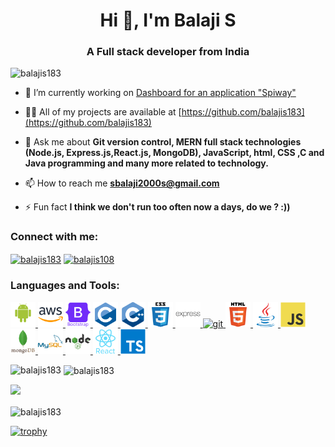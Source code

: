 <h1 align="center">Hi 👋, I'm Balaji S</h1>
<h3 align="center">A Full stack developer from India</h3>

<p align="left"> <img src="https://komarev.com/ghpvc/?username=balajis183&label=Profile%20views&color=0e75b6&style=flat" alt="balajis183" /> </p>

- 🔭 I’m currently working on [Dashboard for an application "Spiway"](https://github.com/balajis183/spiway-admin-dashboard.git)

- 👨‍💻 All of my projects are available at [https://github.com/balajis183](https://github.com/balajis183)

- 💬 Ask me about **Git version control, MERN full stack technologies (Node.js, Express.js,React.js, MongoDB), JavaScript, html, CSS ,C and Java programming and many more related to technology.**

- 📫 How to reach me **sbalaji2000s@gmail.com**

- ⚡ Fun fact **I think we don't run too often now a days, do we ? :))**

<h3 align="left">Connect with me:</h3>
<p align="left">
<a href="https://linkedin.com/in/balajis183" target="blank"><img align="center" src="https://raw.githubusercontent.com/rahuldkjain/github-profile-readme-generator/master/src/images/icons/Social/linked-in-alt.svg" alt="balajis183" height="30" width="40" /></a>
<a href="https://instagram.com/balajis108" target="blank"><img align="center" src="https://raw.githubusercontent.com/rahuldkjain/github-profile-readme-generator/master/src/images/icons/Social/instagram.svg" alt="balajis108" height="30" width="40" /></a>
</p>

<h3 align="left">Languages and Tools:</h3>
<p align="left"> <a href="https://developer.android.com" target="_blank" rel="noreferrer"> <img src="https://raw.githubusercontent.com/devicons/devicon/master/icons/android/android-original-wordmark.svg" alt="android" width="40" height="40"/> </a> <a href="https://aws.amazon.com" target="_blank" rel="noreferrer"> <img src="https://raw.githubusercontent.com/devicons/devicon/master/icons/amazonwebservices/amazonwebservices-original-wordmark.svg" alt="aws" width="40" height="40"/> </a> <a href="https://getbootstrap.com" target="_blank" rel="noreferrer"> <img src="https://raw.githubusercontent.com/devicons/devicon/master/icons/bootstrap/bootstrap-plain-wordmark.svg" alt="bootstrap" width="40" height="40"/> </a> <a href="https://www.cprogramming.com/" target="_blank" rel="noreferrer"> <img src="https://raw.githubusercontent.com/devicons/devicon/master/icons/c/c-original.svg" alt="c" width="40" height="40"/> </a> <a href="https://www.w3schools.com/cpp/" target="_blank" rel="noreferrer"> <img src="https://raw.githubusercontent.com/devicons/devicon/master/icons/cplusplus/cplusplus-original.svg" alt="cplusplus" width="40" height="40"/> </a> <a href="https://www.w3schools.com/css/" target="_blank" rel="noreferrer"> <img src="https://raw.githubusercontent.com/devicons/devicon/master/icons/css3/css3-original-wordmark.svg" alt="css3" width="40" height="40"/> </a> <a href="https://expressjs.com" target="_blank" rel="noreferrer"> <img src="https://raw.githubusercontent.com/devicons/devicon/master/icons/express/express-original-wordmark.svg" alt="express" width="40" height="40"/> </a> <a href="https://git-scm.com/" target="_blank" rel="noreferrer"> <img src="https://www.vectorlogo.zone/logos/git-scm/git-scm-icon.svg" alt="git" width="40" height="40"/> </a> <a href="https://www.w3.org/html/" target="_blank" rel="noreferrer"> <img src="https://raw.githubusercontent.com/devicons/devicon/master/icons/html5/html5-original-wordmark.svg" alt="html5" width="40" height="40"/> </a> <a href="https://www.java.com" target="_blank" rel="noreferrer"> <img src="https://raw.githubusercontent.com/devicons/devicon/master/icons/java/java-original.svg" alt="java" width="40" height="40"/> </a> <a href="https://developer.mozilla.org/en-US/docs/Web/JavaScript" target="_blank" rel="noreferrer"> <img src="https://raw.githubusercontent.com/devicons/devicon/master/icons/javascript/javascript-original.svg" alt="javascript" width="40" height="40"/> </a> <a href="https://www.mongodb.com/" target="_blank" rel="noreferrer"> <img src="https://raw.githubusercontent.com/devicons/devicon/master/icons/mongodb/mongodb-original-wordmark.svg" alt="mongodb" width="40" height="40"/> </a> <a href="https://www.mysql.com/" target="_blank" rel="noreferrer"> <img src="https://raw.githubusercontent.com/devicons/devicon/master/icons/mysql/mysql-original-wordmark.svg" alt="mysql" width="40" height="40"/> </a> <a href="https://nodejs.org" target="_blank" rel="noreferrer"> <img src="https://raw.githubusercontent.com/devicons/devicon/master/icons/nodejs/nodejs-original-wordmark.svg" alt="nodejs" width="40" height="40"/> </a> <a href="https://reactjs.org/" target="_blank" rel="noreferrer"> <img src="https://raw.githubusercontent.com/devicons/devicon/master/icons/react/react-original-wordmark.svg" alt="react" width="40" height="40"/> </a> <a href="https://www.typescriptlang.org/" target="_blank" rel="noreferrer"> <img src="https://raw.githubusercontent.com/devicons/devicon/master/icons/typescript/typescript-original.svg" alt="typescript" width="40" height="40"/> </a> </p>

<p><img align="left" src="https://github-readme-stats.vercel.app/api/top-langs?username=balajis183&show_icons=true&locale=en&layout=compact" alt="balajis183" /></p>

<p>&nbsp;<img align="center" src="https://github-readme-stats.vercel.app/api?username=balajis183&show_icons=true&locale=en" alt="balajis183" /></p>

<img src="https://github-readme-stats.vercel.app/api?username=balajis183&show_icons=true&theme=radical" />


<p><img align="center" src="https://github-readme-streak-stats.herokuapp.com/?user=balajis183&" alt="balajis183" /></p>

[![trophy](https://github-profile-trophy.vercel.app/?username=balajis183&theme=onedark)](https://github.com/ryo-ma/github-profile-trophy)

